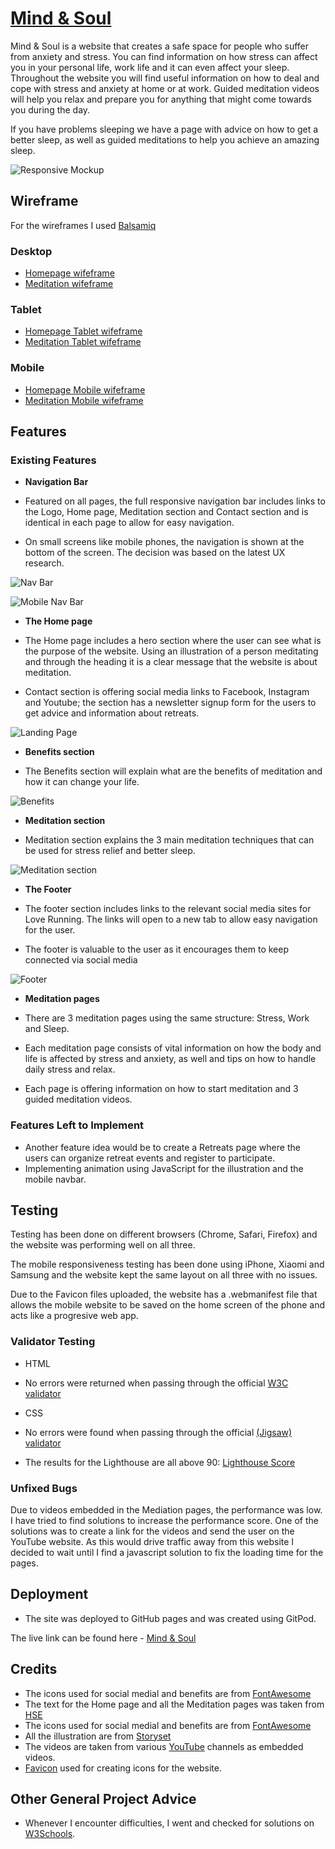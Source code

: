 # [Mind & Soul](https://adrian-cucuet.github.io/project1/index.html)
 
Mind & Soul is a website that creates a safe space for people who suffer from anxiety and stress. You can find information on how stress can affect you in your personal life, work life and it can even affect your sleep. Throughout the website you will find useful information on how to deal and cope with stress and anxiety at home or at work. Guided meditation videos will help you relax and prepare you for anything that might come towards you during the day.
 
If you have problems sleeping we have a page with advice on how to get a better sleep, as well as guided meditations to help you achieve an amazing sleep.
 
![Responsive Mockup](https://github.com/adrian-cucuet/project1/blob/main/assets/images/all-devices-black.png)
 
## Wireframe
 
For the wireframes I used [Balsamiq](https://balsamiq.com/)
 
### Desktop
 
- [Homepage wifeframe](https://github.com/adrian-cucuet/project1/blob/main/assets/images/home-page.png)
- [Meditation wifeframe](https://github.com/adrian-cucuet/project1/blob/main/assets/images/meditation-page.png)
 
### Tablet
 
- [Homepage Tablet wifeframe](https://github.com/adrian-cucuet/project1/blob/main/assets/images/home-page-tablet.png)
- [Meditation Tablet wifeframe](https://github.com/adrian-cucuet/project1/blob/main/assets/images/meditation-tablet.png)
 
### Mobile
 
- [Homepage Mobile wifeframe](https://github.com/adrian-cucuet/project1/blob/main/assets/images/home-page-mobile.png)
- [Meditation Mobile wifeframe](https://github.com/adrian-cucuet/project1/blob/main/assets/images/meditation-mobile.png)
 
## Features
 
### Existing Features
 
- __Navigation Bar__
 
 - Featured on all pages, the full responsive navigation bar includes links to the Logo, Home page, Meditation section and Contact section and is identical in each page to allow for easy navigation.
 - On small screens like mobile phones, the navigation is shown at the bottom of the screen. The decision was based on the latest UX research.
 
![Nav Bar](https://github.com/adrian-cucuet/project1/blob/main/assets/images/navbar-full.png)
 
![Mobile Nav Bar](https://github.com/adrian-cucuet/project1/blob/main/assets/images/navbar-mobile.png)
 
- __The Home page__
 
 - The Home page includes a hero section where the user can see what is the purpose of the website. Using an illustration of a person meditating and through the heading it is a clear message that the website is about meditation.
 - Contact section is offering social media links to Facebook, Instagram and Youtube; the section has a newsletter signup form for the users to get advice and information about retreats.
 
![Landing Page](https://github.com/adrian-cucuet/project1/blob/main/assets/images/hero-home.png)
 
- __Benefits section__
 
 - The Benefits section will explain what are the benefits of meditation and how it can change your life.
 
![Benefits](https://github.com/adrian-cucuet/project1/blob/main/assets/images/benefits-section.png)
 
- __Meditation section__
 
 - Meditation section explains the 3 main meditation techniques that can be used for stress relief and better sleep. 
 
![Meditation section](https://github.com/adrian-cucuet/project1/blob/main/assets/images/meditation-section.png)
 
- __The Footer__
 
 - The footer section includes links to the relevant social media sites for Love Running. The links will open to a new tab to allow easy navigation for the user.
 - The footer is valuable to the user as it encourages them to keep connected via social media
 
![Footer](https://github.com/adrian-cucuet/project1/blob/main/assets/images/footer-full.png)
 
- __Meditation pages__
 
 - There are 3 meditation pages using the same structure: Stress, Work and Sleep.
 - Each meditation page consists of vital information on how the body and life is affected by stress and anxiety, as well and tips on how to handle daily stress and relax.
 - Each page is offering information on how to start meditation and 3 guided meditation videos.
 
### Features Left to Implement
 
- Another feature idea would be to create a Retreats page where the users can organize retreat events and register to participate.
- Implementing animation using JavaScript for the illustration and the mobile navbar.
 
## Testing
 
Testing has been done on different browsers (Chrome, Safari, Firefox) and the website was performing well on all three.
 
The mobile responsiveness testing has been done using iPhone, Xiaomi and Samsung and the website kept the same layout on all three with no issues.

Due to the Favicon files uploaded, the website has a .webmanifest file that allows the mobile website to be saved on the home screen of the phone and acts like a progresive web app.

 
### Validator Testing
 
- HTML
 - No errors were returned when passing through the official [W3C validator](https://validator.w3.org/nu/?doc=https%3A%2F%2Fadrian-cucuet.github.io%2Fproject1%2Findex.html)
- CSS
 - No errors were found when passing through the official [(Jigsaw) validator](https://jigsaw.w3.org/css-validator/validator?uri=https%3A%2F%2Fadrian-cucuet.github.io%2Fproject1%2Findex.html&profile=css3svg&usermedium=all&warning=1&vextwarning=&lang=en)
 
 - The results for the Lighthouse are all above 90:
 [Lighthouse Score](https://github.com/adrian-cucuet/project1/blob/main/assets/images/lighthouse-perfm.png)
 
### Unfixed Bugs
 
Due to videos embedded in the Mediation pages, the performance was low. I have tried to find solutions to increase the performance score. One of the solutions was to create a link for the videos and send the user on the YouTube website. As this would drive traffic away from this website I decided to wait until I find a javascript solution to fix the loading time for the pages.
 
## Deployment
 
- The site was deployed to GitHub pages and was created using GitPod.
 
The live link can be found here - [Mind & Soul](https://adrian-cucuet.github.io/project1/index.html)
 
 
## Credits
 
- The icons used for social medial and benefits are from [FontAwesome](https://fontawesome.com/)
- The text for the Home page and all the Meditation pages was taken from [HSE](https://www.hse.ie/eng/)
- The icons used for social medial and benefits are from [FontAwesome](https://fontawesome.com/)
- All the illustration are from [Storyset](https://storyset.com/people)
- The videos are taken from various [YouTube](https://www.youtube.com/) channels as embedded videos.
- [Favicon](https://favicon.io/favicon-generator/) used for creating icons for the website.
 
## Other General Project Advice
 
- Whenever I encounter difficulties, I went and checked for solutions on [W3Schools](https://www.w3schools.com/).

